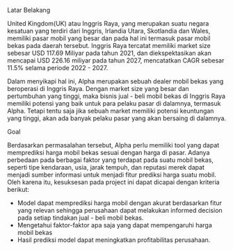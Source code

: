 Latar Belakang

United Kingdom(UK) atau Inggris Raya, yang merupakan suatu negara kesatuan yang terdiri dari Inggris, Irlandia Utara, Skotlandia dan Wales, memiliki pasar mobil yang besar dan pada hal ini termasuk pasar mobil bekas pada daerah tersebut. 
Inggris Raya tercatat memiliki market size sebesar USD 117.69 Miliyar pada tahun 2021, dan diekspektasikan akan mencapai USD 226.16 miliyar pada tahun 2027, mencatatkan CAGR sebesar 11.5% selama periode 2022 - 2027.

Dalam menyikapi hal ini, Alpha merupakan sebuah dealer mobil bekas yang beroperasi di Inggris Raya. 
Dengan market size yang besar dan pertumbuhan yang tinggi, maka bisnis jual - beli mobil bekas di Inggris Raya memiliki potensi yang baik untuk para pelaku pasar di dalamnya, termasuk Alpha. 
Tetapi tentu saja jika sebuah market memiliki potensi keuntungan yang tinggi, akan ada banyak pelaku pasar yang akan bersaing di dalamnya.


Goal

Berdasarkan permasalahan tersebut, Alpha perlu memiliki tool yang dapat memprediksi harga mobil bekas sesuai dengan harga di pasar. 
Adanya perbedaan pada berbagai faktor yang terdapat pada suatu mobil bekas, seperti tipe kendaraan, usia, jarak tempuh, dan reputasi merek dapat menjadi sumber informasi untuk menjadi fitur prediksi harga suatu mobil. 
Oleh karena itu, kesuksesan pada project ini dapat dicapai dengan kriteria berikut:

* Model dapat memprediksi harga mobil dengan akurat berdasarkan fitur yang relevan sehingga perusahaan dapat melakukan informed decision pada setiap tindakan jual - beli mobil bekas.
* Mengetahui faktor-faktor apa saja yang dapat mempengaruhi harga mobil bekas
* Hasil prediksi model dapat meningkatkan profitabilitas perusahaan.

